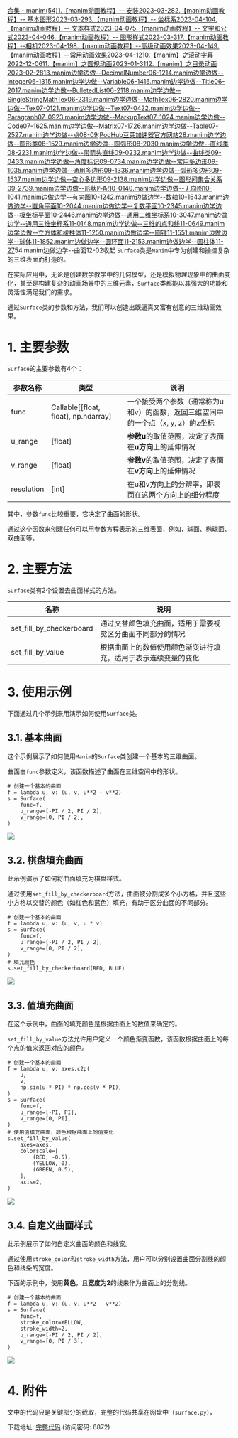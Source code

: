[合集 \- manim(54\)](https://github.com)[1\.【manim动画教程】\-\- 安装2023\-03\-28](https://github.com/wang_yb/p/17264724.html)[2\.【manim动画教程】\-\- 基本图形2023\-03\-29](https://github.com/wang_yb/p/17269340.html)[3\.【manim动画教程】\-\- 坐标系2023\-04\-10](https://github.com/wang_yb/p/17301528.html)[4\.【manim动画教程】\-\- 文本样式2023\-04\-07](https://github.com/wang_yb/p/17294918.html)[5\.【manim动画教程】\-\- 文字和公式2023\-04\-04](https://github.com/wang_yb/p/17285467.html)[6\.【manim动画教程】\-\- 图形样式2023\-03\-31](https://github.com/wang_yb/p/17275154.html)[7\.【manim动画教程】\-\-相机2023\-04\-19](https://github.com/wang_yb/p/17334029.html)[8\.【manim动画教程】\-\-高级动画效果2023\-04\-14](https://github.com/wang_yb/p/17317576.html)[9\.【manim动画教程】\-\-常用动画效果2023\-04\-12](https://github.com/wang_yb/p/17309865.html)[10\.【manim】之滚动字幕2022\-12\-06](https://github.com/wang_yb/p/16955924.html)[11\.【manim】之圆规动画2023\-01\-31](https://github.com/wang_yb/p/17079903.html)[12\.【manim】之目录动画2023\-02\-28](https://github.com/wang_yb/p/17163051.html)[13\.manim边学边做\-\-DecimalNumber06\-12](https://github.com/wang_yb/p/18243662)[14\.manim边学边做\-\-Integer06\-13](https://github.com/wang_yb/p/18245670)[15\.manim边学边做\-\-Variable06\-14](https://github.com/wang_yb/p/18248823)[16\.manim边学边做\-\-Title06\-20](https://github.com/wang_yb/p/18258229)[17\.manim边学边做\-\-BulletedList06\-21](https://github.com/wang_yb/p/18261017)[18\.manim边学边做\-\-SingleStringMathTex06\-23](https://github.com/wang_yb/p/18264154)[19\.manim边学边做\-\-MathTex06\-28](https://github.com/wang_yb/p/18272507)[20\.manim边学边做\-\-Tex07\-01](https://github.com/wang_yb/p/18278554)[21\.manim边学边做\-\-Text07\-04](https://github.com/wang_yb/p/18284013)[22\.manim边学边做\-\-Paragraph07\-09](https://github.com/wang_yb/p/18291657)[23\.manim边学边做\-\-MarkupText07\-10](https://github.com/wang_yb/p/18294000)[24\.manim边学边做\-\-Code07\-16](https://github.com/wang_yb/p/18304450)[25\.manim边学边做\-\-Matrix07\-17](https://github.com/wang_yb/p/18307871)[26\.manim边学边做\-\-Table07\-25](https://github.com/wang_yb/p/18322456)[27\.manim边学边做\-\-点08\-09](https://github.com/wang_yb/p/18351279):[PodHub豆荚加速器官方网站](https://rikeduke.com)[28\.manim边学边做\-\-圆形类08\-15](https://github.com/wang_yb/p/18361469)[29\.manim边学边做\-\-圆弧形08\-20](https://github.com/wang_yb/p/18368851)[30\.manim边学边做\-\-直线类08\-22](https://github.com/wang_yb/p/18374417)[31\.manim边学边做\-\-带箭头直线09\-02](https://github.com/wang_yb/p/18392446)[32\.manim边学边做\-\-曲线类09\-04](https://github.com/wang_yb/p/18396028)[33\.manim边学边做\-\-角度标记09\-07](https://github.com/wang_yb/p/18401449)[34\.manim边学边做\-\-常用多边形09\-10](https://github.com/wang_yb/p/18406455)[35\.manim边学边做\-\-通用多边形09\-13](https://github.com/wang_yb/p/18411587)[36\.manim边学边做\-\-弧形多边形09\-15](https://github.com/wang_yb/p/18415355)[37\.manim边学边做\-\-空心多边形09\-21](https://github.com/wang_yb/p/18423746)[38\.manim边学边做\-\-图形间集合关系09\-27](https://github.com/wang_yb/p/18435447)[39\.manim边学边做\-\-形状匹配10\-01](https://github.com/wang_yb/p/18443032)[40\.manim边学边做\-\-无向图10\-10](https://github.com/wang_yb/p/18456015)[41\.manim边做边学\-\-有向图10\-12](https://github.com/wang_yb/p/18459887)[42\.manim边做边学\-\-数轴10\-16](https://github.com/wang_yb/p/18469604)[43\.manim边做边学\-\-直角平面10\-20](https://github.com/wang_yb/p/18486929)[44\.manim边做边学\-\-复数平面10\-23](https://github.com/wang_yb/p/18494562)[45\.manim边学边做\-\-极坐标平面10\-24](https://github.com/wang_yb/p/18498792)[46\.manim边学边做\-\-通用二维坐标系10\-30](https://github.com/wang_yb/p/18515637)[47\.manim边做边学\-\-通用三维坐标系11\-01](https://github.com/wang_yb/p/18521033)[48\.manim边学边做\-\-三维的点和线11\-06](https://github.com/wang_yb/p/18529290)[49\.manim边学边做\-\-立方体和棱柱体11\-12](https://github.com/wang_yb/p/18541513)[50\.manim边做边学\-\-圆锥11\-15](https://github.com/wang_yb/p/18547304)[51\.manim边做边学\-\-球体11\-18](https://github.com/wang_yb/p/18552084)[52\.manim边做边学\-\-圆环面11\-21](https://github.com/wang_yb/p/18560991)[53\.manim边做边学\-\-圆柱体11\-27](https://github.com/wang_yb/p/18573159)54\.manim边做边学\-\-曲面12\-02收起
`Surface`类是`Manim`中专为创建和操控复杂的三维表面而打造的。


在实际应用中，无论是创建数学教学中的几何模型，还是模拟物理现象中的曲面变化，甚至是构建复杂的动画场景中的三维元素，`Surface`类都能以其强大的功能和灵活性满足我们的需求。


通过`Surface`类的参数和方法，我们可以创造出既逼真又富有创意的三维动画效果。


# 1\. 主要参数


`Surface`的主要参数有4个：




| **参数名称** | **类型** | **说明** |
| --- | --- | --- |
| func | Callable\[\[float, float], np.ndarray] | 一个接受两个参数（通常称为u和v）的函数，返回三维空间中的一个点（x, y, z）的z坐标 |
| u\_range | \[float] | **参数u**的取值范围，决定了表面在**u方向**上的延伸情况 |
| v\_range | \[float] | **参数v**的取值范围，决定了表面在**v方向**上的延伸情况 |
| resolution | \[int] | 在u和v方向上的分辨率，即表面在这两个方向上的细分程度 |


其中，参数`func`比较重要，它决定了曲面的形状。


通过这个函数来创建任何可以用参数方程表示的三维表面，例如，球面、椭球面、双曲面等。


# 2\. 主要方法


`Surface`类有2个设置去曲面样式的方法。




| **名称** | **说明** |
| --- | --- |
| set\_fill\_by\_checkerboard | 通过交替颜色填充曲面，适用于需要视觉区分曲面不同部分的情况 |
| set\_fill\_by\_value | 根据曲面上的数值使用颜色渐变进行填充，适用于表示连续变量的变化 |


# 3\. 使用示例


下面通过几个示例来用演示如何使用`Surface`类。


## 3\.1\. 基本曲面


这个示例展示了如何使用`Manim`的`Surface`类创建一个基本的三维曲面。


曲面由`func`参数定义，该函数描述了曲面在三维空间中的形状。



```
# 创建一个基本的曲面
f = lambda u, v: (u, v, u**2 - v**2)
s = Surface(
    func=f,
    u_range=[-PI / 2, PI / 2],
    v_range=[0, PI / 2],
)

```

![](https://img2024.cnblogs.com/blog/83005/202412/83005-20241202225501077-2026868654.gif)


## 3\.2\. 棋盘填充曲面


此示例演示了如何将曲面填充为棋盘样式。


通过使用`set_fill_by_checkerboard`方法，曲面被分割成多个小方格，并且这些小方格以交替的颜色（如红色和蓝色）填充，有助于区分曲面的不同部分。



```
# 创建一个基本的曲面
f = lambda u, v: (u, v, u * v)
s = Surface(
    func=f,
    u_range=[-PI / 2, PI / 2],
    v_range=[0, PI / 2],
)
# 填充颜色
s.set_fill_by_checkerboard(RED, BLUE)

```

![](https://img2024.cnblogs.com/blog/83005/202412/83005-20241202225501265-1598279757.gif)


## 3\.3\. 值填充曲面


在这个示例中，曲面的填充颜色是根据曲面上的数值来确定的。


`set_fill_by_value`方法允许用户定义一个颜色渐变函数，该函数根据曲面上的每个点的值来返回对应的颜色。



```
# 创建一个基本的曲面
f = lambda u, v: axes.c2p(
    u,
    v,
    np.sin(u * PI) * np.cos(v * PI),
)
s = Surface(
    func=f,
    u_range=[-PI, PI],
    v_range=[0, PI],
)
# 使用值填充曲面，颜色根据曲面上的值变化
s.set_fill_by_value(
    axes=axes,
    colorscale=[
        (RED, -0.5),
        (YELLOW, 0),
        (GREEN, 0.5),
    ],
    axis=2,
)

```

![](https://img2024.cnblogs.com/blog/83005/202412/83005-20241202225501026-2020014902.gif)


## 3\.4\. 自定义曲面样式


此示例展示了如何自定义曲面的颜色和线宽。


通过使用`stroke_color`和`stroke_width`方法，用户可以分别设置曲面分割线的颜色和线条的宽度。


下面的示例中，使用**黄色**，且**宽度为2**的线来作为曲面上的分割线。



```
# 创建一个基本的曲面
f = lambda u, v: (u, v, u**2 - v**2)
s = Surface(
    func=f,
    stroke_color=YELLOW,
    stroke_width=2,
    u_range=[-PI / 2, PI / 2],
    v_range=[0, PI / 3],
)

```

![](https://img2024.cnblogs.com/blog/83005/202412/83005-20241202225501222-22842520.gif)


# 4\. 附件


文中的代码只是关键部分的截取，完整的代码共享在网盘中（`surface.py`），


下载地址: [完整代码](https://github.com) (访问密码: 6872\)


